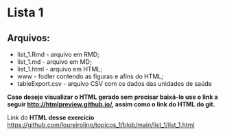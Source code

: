 # Lista 1

## Arquivos:
* list_1.Rmd - arquivo em RMD;
* list_1.md - arquivo em MD;
* list_1.html - arquivo em HTML;
* www - fodler contendo as figuras e afins do HTML;
* tableExport.csv - arquivo CSV com os dados das unidades de saúde

**Caso deseje visualizar o HTML gerado sem precisar baixá-lo use o link a seguir <http://htmlpreview.github.io/>, assim como o link do HTML do git.**

Link do **HTML desse exercício** <https://github.com/loureirolino/topicos_1/blob/main/list_1/list_1.html>
